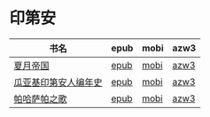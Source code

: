 # 印第安

| 书名 | epub | mobi | azw3 |
| --- | --- | --- | --- |
| [夏月帝国](http://ct.dalanmei.com/f/31084289-596120334-d35f89) | [epub](http://ct.dalanmei.com/f/31084289-596120334-d35f89) | [mobi](http://ct.dalanmei.com/f/31084289-596120061-1b281b) | [azw3](http://ct.dalanmei.com/f/31084289-596120217-8b1895) |
| [瓜亚基印第安人编年史](http://ct.dalanmei.com/f/31084289-575318911-0e82e9) | [epub](http://ct.dalanmei.com/f/31084289-575318911-0e82e9) | [mobi](http://ct.dalanmei.com/f/31084289-574812862-f5e499) | [azw3](http://ct.dalanmei.com/f/31084289-575292666-3d8969) |
| [帕哈萨帕之歌](http://ct.dalanmei.com/f/31084289-572115876-2e15ea) | [epub](http://ct.dalanmei.com/f/31084289-572115876-2e15ea) | [mobi](http://ct.dalanmei.com/f/31084289-571698493-956376) | [azw3](http://ct.dalanmei.com/f/31084289-572144806-77a4d3) |
